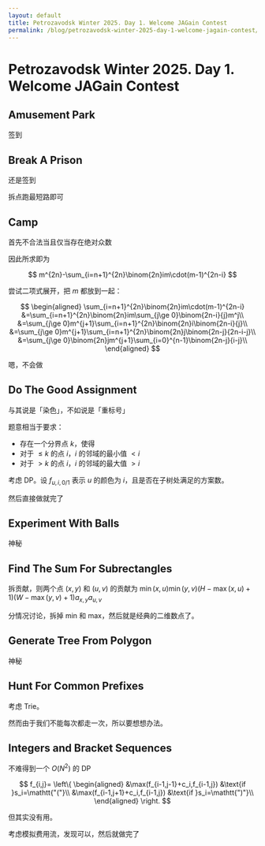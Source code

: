 ```yaml
---
layout: default
title: Petrozavodsk Winter 2025. Day 1. Welcome JAGain Contest
permalink: /blog/petrozavodsk-winter-2025-day-1-welcome-jagain-contest/
---
```


# Petrozavodsk Winter 2025. Day 1. Welcome JAGain Contest

## Amusement Park

签到

## Break A Prison

还是签到

拆点跑最短路即可

## Camp

首先不合法当且仅当存在绝对众数

因此所求即为

$$
m^{2n}-\sum_{i=n+1}^{2n}\binom{2n}im\cdot(m-1)^{2n-i}
$$

尝试二项式展开，把 $m$ 都放到一起：

$$
\begin{aligned}
\sum_{i=n+1}^{2n}\binom{2n}im\cdot(m-1)^{2n-i}
&=\sum_{i=n+1}^{2n}\binom{2n}im\sum_{j\ge 0}\binom{2n-i}{j}m^j\\
&=\sum_{j\ge 0}m^{j+1}\sum_{i=n+1}^{2n}\binom{2n}i\binom{2n-i}{j}\\
&=\sum_{j\ge 0}m^{j+1}\sum_{i=n+1}^{2n}\binom{2n}j\binom{2n-j}{2n-i-j}\\
&=\sum_{j\ge 0}\binom{2n}jm^{j+1}\sum_{i=0}^{n-1}\binom{2n-j}{i-j}\\
\end{aligned}
$$

嗯，不会做

## Do The Good Assignment

与其说是「染色」，不如说是「重标号」

题意相当于要求：

- 存在一个分界点 $k$，使得
- 对于 $\le k$ 的点 $i$，$i$ 的邻域的最小值 $<i$
- 对于 $> k$ 的点 $i$，$i$ 的邻域的最大值 $>i$

考虑 DP。设 $f_{u,i,0/1}$ 表示 $u$ 的颜色为 $i$，且是否在子树处满足的方案数。

然后直接做就完了

## Experiment With Balls

神秘

## Find The Sum For Subrectangles

拆贡献，则两个点 $(x,y)$ 和 $(u,v)$ 的贡献为 $\min(x,u)\min(y,v)(H-\max(x,u)+1)(W-\max(y,v)+1)a_{x,y}a_{u,v}$

分情况讨论，拆掉 min 和 max，然后就是经典的二维数点了。

## Generate Tree From Polygon

神秘

## Hunt For Common Prefixes

考虑 Trie。

然而由于我们不能每次都走一次，所以要想想办法。

## Integers and Bracket Sequences

不难得到一个 $O(N^2)$ 的 DP

$$
f_{i,j}=
\left\{
\begin{aligned}
&\max(f_{i-1,j-1}+c_i,f_{i-1,j}) &\text{if }s_i=\mathtt{"("}\\
&\max(f_{i-1,j+1}+c_i,f_{i-1,j}) &\text{if }s_i=\mathtt{")"}\\
\end{aligned}
\right.
$$

但其实没有用。

考虑模拟费用流，发现可以，然后就做完了

